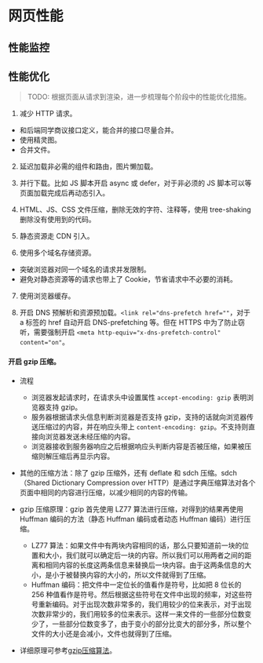 # 网页性能

## 性能监控


## 性能优化

> TODO: 根据页面从请求到渲染，进一步梳理每个阶段中的性能优化措施。

1. 减少 HTTP 请求。
  - 和后端同学商议接口定义，能合并的接口尽量合并。
  - 使用精灵图。
  - 合并文件。

2. 延迟加载非必需的组件和路由，图片懒加载。

3. 并行下载。比如 JS 脚本开启 async 或 defer，对于非必须的 JS 脚本可以等页面加载完成后再动态引入。

4. HTML、JS、CSS 文件压缩，删除无效的字符、注释等，使用 tree-shaking 删除没有使用到的代码。

5. 静态资源走 CDN 引入。

6. 使用多个域名存储资源。
  - 突破浏览器对同一个域名的请求并发限制。
  - 避免对静态资源等的请求也带上了 Cookie，节省请求中不必要的消耗。

7. 使用浏览器缓存。

8. 开启 DNS 预解析和资源预加载。`<link rel="dns-prefetch href=""`，对于 a 标签的 href 自动开启 DNS-prefetching 等。但在 HTTPS 中为了防止窃听，需要强制开启 `<meta http-equiv="x-dns-prefetch-control" content="on"`。

#### 开启 gzip 压缩。

- 流程
  - 浏览器发起请求时，在请求头中设置属性 `accept-encoding: gzip` 表明浏览器支持 gzip。
  - 服务器根据请求头信息判断浏览器是否支持 gzip，支持的话就向浏览器传送压缩过的内容，并在响应头带上 `content-encoding: gzip`。不支持则直接向浏览器发送未经压缩的内容。
  - 浏览器接收到服务器响应之后根据响应头判断内容是否被压缩，如果被压缩则解压缩后再显示内容。

- 其他的压缩方法：除了 gzip 压缩外，还有 deflate 和 sdch 压缩。sdch（Shared Dictionary Compression over HTTP）是通过字典压缩算法对各个页面中相同的内容进行压缩，以减少相同的内容的传输。

- gzip 压缩原理：gzip 首先使用 LZ77 算法进行压缩，对得到的结果再使用 Huffman 编码的方法（静态 Huffman 编码或者动态 Huffman 编码）进行压缩。
  - LZ77 算法：如果文件中有两块内容相同的话，那么只要知道前一块的位置和大小，我们就可以确定后一块的内容。所以我们可以用两者之间的距离和相同内容的长度这两条信息来替换后一块内容。由于这两条信息的大小，是小于被替换内容的大小的，所以文件就得到了压缩。
  - Huffman 编码：把文件中一定位长的值看作是符号，比如把 8 位长的 256 种值看作是符号。然后根据这些符号在文件中出现的频率，对这些符号重新编码。对于出现次数非常多的，我们用较少的位来表示，对于出现次数非常少的，我们用较多的位来表示。这样一来文件的一些部分位数变少了，一些部分位数变多了，由于变小的部分比变大的部分多，所以整个文件的大小还是会减小，文件也就得到了压缩。

- 详细原理可参考[gzip压缩算法](https://blog.csdn.net/hguisu/article/details/7795435)。

